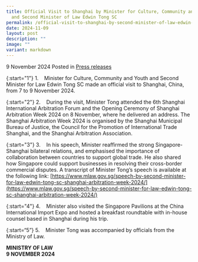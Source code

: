 ```yaml
---
title: Official Visit to Shanghai by Minister for Culture, Community and Youth
  and Second Minister of Law Edwin Tong SC
permalink: /official-visit-to-shanghai-by-second-minister-of-law-edwin-tong-sc/
date: 2024-11-09
layout: post
description: ""
image: ""
variant: markdown
---
```

9 November 2024 Posted in [Press releases](/news/press-releases)

{:start="1"}
1.&nbsp;&nbsp;&nbsp; Minister for Culture, Community and Youth and Second Minister for Law Edwin Tong SC made an official visit to Shanghai, China, from 7 to 9 November 2024.

{:start="2"}
2.&nbsp;&nbsp;&nbsp; During the visit, Minister Tong attended the 6th Shanghai International Arbitration Forum and the Opening Ceremony of Shanghai Arbitration Week 2024 on 8 November, where he delivered an address. The Shanghai Arbitration Week 2024 is organised by the Shanghai Municipal Bureau of Justice, the Council for the Promotion of International Trade Shanghai, and the Shanghai Arbitration Association.

{:start="3"}
3.&nbsp;&nbsp;&nbsp; In his speech, Minister reaffirmed the strong Singapore-Shanghai bilateral relations, and emphasised the importance of collaboration between countries to support global trade. He also shared how Singapore could support businesses in resolving their cross-border commercial disputes. A transcript of Minister Tong’s speech is available at the following link: [https://www.mlaw.gov.sg/speech-by-second-minister-for-law-edwin-tong-sc-shanghai-arbitration-week-2024/](https://www.mlaw.gov.sg/speech-by-second-minister-for-law-edwin-tong-sc-shanghai-arbitration-week-2024/)

{:start="4"}
4.&nbsp;&nbsp;&nbsp; Minister also visited the Singapore Pavilions at the China International Import Expo and hosted a breakfast roundtable with in-house counsel based in Shanghai during his trip.

{:start=“5”}
5.&nbsp;&nbsp;&nbsp; Minister Tong was accompanied by officials from the Ministry of Law.

**MINISTRY OF LAW**
<br>**9 NOVEMBER 2024**
